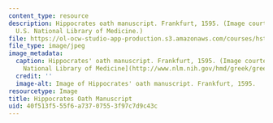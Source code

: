 ```yaml
---
content_type: resource
description: Hippocrates oath manuscript. Frankfurt, 1595. (Image courtesy of the
  U.S. National Library of Medicine.)
file: https://ol-ocw-studio-app-production.s3.amazonaws.com/courses/hst-590-biomedical-engineering-seminar-series-topics-in-medical-ethics-and-responsible-conduct-in-research-fall-2005-spring-2006/40f513f555f6a73707553f97c7d9c43c_hst-590f05s06.jpg
file_type: image/jpeg
image_metadata:
  caption: Hippocrates' oath manuscript. Frankfurt, 1595. (Image courtesy of the [U.S.
    National Library of Medicine](http://www.nlm.nih.gov/hmd/greek/greek_oath.html).)
  credit: ''
  image-alt: Image of Hippocrates' oath manuscript. Frankfurt, 1595.
resourcetype: Image
title: Hippocrates Oath Manuscript
uid: 40f513f5-55f6-a737-0755-3f97c7d9c43c
---
```

